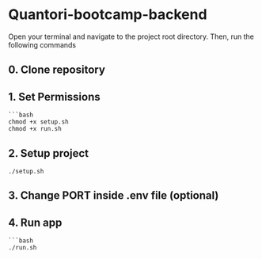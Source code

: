 # Quantori-bootcamp-backend

Open your terminal and navigate to the project root directory. Then, run the following commands

## 0. Clone repository

## 1. Set Permissions
    ```bash
    chmod +x setup.sh
    chmod +x run.sh

## 2. Setup project
    ./setup.sh

## 3. Change PORT inside .env file (optional)
   
## 4. Run app
    ```bash
    ./run.sh
